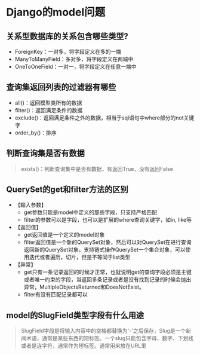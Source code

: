 # Django的model问题

## 关系型数据库的关系包含哪些类型?

* ForeignKey：一对多，将字段定义在多的一端
* ManyToManyField：多对多，将字段定义在两端中
* OneToOneField：一对一，将字段定义在任意一端中

## 查询集返回列表的过滤器有哪些

* all\(\)：返回模型类所有的数据
* filter\(\)：返回满足条件的数据
* exclude\(\)：返回满足条件之外的数据，相当于sql语句中where部分的not关键字
* order\_by\(\)：排序

## 判断查询集是否有数据

> exists\(\)：判断查询集中是否有数据，有返回True，没有返回False

## QuerySet的get和filter方法的区别

* 【输入参数】
  * get参数只能是model中定义的那些字段，只支持严格匹配
  * filter的参数可以是字段，也可以是扩展的where查询关键字，如in, like等
* 【返回值】
  * get返回值是一个定义的model对象
  * filter返回值是一个新的QuerySet对象，然后可以对QuerySet在进行查询返回新的QuerySet对象，支持链式操作QuerySet一个集合对象，可以使用迭代或者遍历，切片，但是不等同于list类型
* 【异常】
  * get只有一条记录返回的时候才正常，也就说明get的查询字段必须是主键或者唯一约束的字段，当返回多条记录或者是没有找到记录的时候会抛出异常，MultipleObjectsReturned和DoesNotExist。
  * filter有没有匹配记录都可以

## model的SlugField类型字段有什么用途

> SlugField字段是将输入内容中的空格都替换为'-'之后保存，Slug是一个新闻术语，通常是某些东西的短标签。一个slug只能包含字母、数字、下划线或者是连字符，通常作为短标签。通常用来放在URL里

